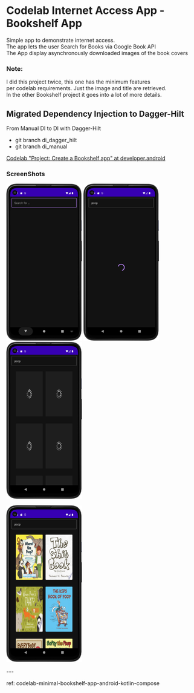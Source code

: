 # Codelab Internet Access App - Bookshelf App
Simple app to demonstrate internet access.  
The app lets the user Search for Books via Google Book API  
The App display asynchronously downloaded images of the book covers

### Note:
I did this project twice, this one has the minimum features   
per codelab requirements. Just the image and title are retrieved.  
In the other Bookshelf project it goes into a lot of more details.

## Migrated Dependency Injection to Dagger-Hilt
From Manual DI to DI with Dagger-Hilt
- git branch di_dagger_hilt
- git branch di_manual


[Codelab "Project: Create a Bookshelf app" at developer.android](https://developer.android.com/courses/pathways/android-basics-compose-unit-5-pathway-2#codelab-https://developer.android.com/codelabs/basic-android-kotlin-compose-bookshelf )

### ScreenShots
<p style=float:left">
  <img src="screenshot_01.png" width="200" />
  <img src="screenshot_02.png" width="200" />
  <img src="screenshot_03.png" width="200" />
</p>
<p style=float:left">
  <img src="screenshot_04.png" width="200" />
</p>
---

ref: codelab-minimal-bookshelf-app-android-kotlin-compose